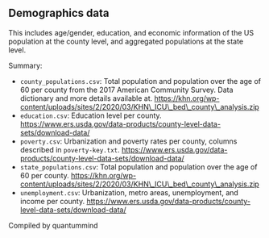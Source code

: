 ## Demographics data

This includes age/gender, education, and economic information of the US population at the county level, and aggregated populations at the state level.

Summary:
* `county_populations.csv`: Total population and population over the age of 60 per county from the 2017 American Community Survey. Data dictionary and more details available at. https://khn.org/wp-content/uploads/sites/2/2020/03/KHN\_ICU\_bed\_county\_analysis.zip
* `education.csv`: Education level per county. https://www.ers.usda.gov/data-products/county-level-data-sets/download-data/
* `poverty.csv`: Urbanization and poverty rates per county, columns described in `poverty-key.txt`. https://www.ers.usda.gov/data-products/county-level-data-sets/download-data/
* `state_populations.csv`: Total population and population over the age of 60 per county. https://khn.org/wp-content/uploads/sites/2/2020/03/KHN\_ICU\_bed\_county\_analysis.zip
* `unemployment.csv`: Urbanization, metro areas, unemployment, and income per county. https://www.ers.usda.gov/data-products/county-level-data-sets/download-data/

Compiled by quantummind